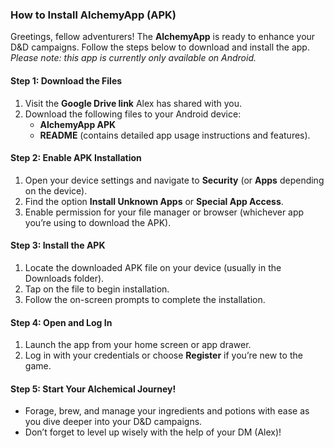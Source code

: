 
### How to Install AlchemyApp (APK)

Greetings, fellow adventurers! The **AlchemyApp** is ready to enhance your D&D campaigns. Follow the steps below to download and install the app. *Please note: this app is currently only available on Android.*

#### Step 1: Download the Files
1. Visit the **Google Drive link** Alex has shared with you.
2. Download the following files to your Android device:
   - **AlchemyApp APK**
   - **README** (contains detailed app usage instructions and features).

#### Step 2: Enable APK Installation
1. Open your device settings and navigate to **Security** (or **Apps** depending on the device).
2. Find the option **Install Unknown Apps** or **Special App Access**.
3. Enable permission for your file manager or browser (whichever app you’re using to download the APK).

#### Step 3: Install the APK
1. Locate the downloaded APK file on your device (usually in the Downloads folder).
2. Tap on the file to begin installation.
3. Follow the on-screen prompts to complete the installation.

#### Step 4: Open and Log In
1. Launch the app from your home screen or app drawer.
2. Log in with your credentials or choose **Register** if you’re new to the game.

#### Step 5: Start Your Alchemical Journey!
- Forage, brew, and manage your ingredients and potions with ease as you dive deeper into your D&D campaigns.
- Don’t forget to level up wisely with the help of your DM (Alex)!


